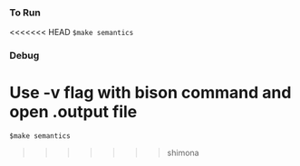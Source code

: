 ### To Run

<<<<<<< HEAD
```$make semantics```

### Debug

Use -v flag with bison command and open <name>.output file
=======
```$make semantics```
>>>>>>> shimona
